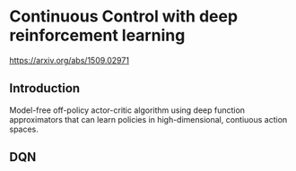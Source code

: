 # Continuous Control with deep reinforcement learning
https://arxiv.org/abs/1509.02971
## Introduction
Model-free off-policy actor-critic algorithm using deep function approximators that can learn policies in high-dimensional, contiuous action spaces. </br>

## DQN
